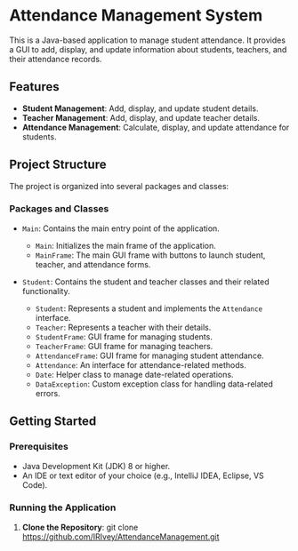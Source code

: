 # Attendance Management System

This is a Java-based application to manage student attendance. It provides a GUI to add, display, and update information about students, teachers, and their attendance records.

## Features

- **Student Management**: Add, display, and update student details.
- **Teacher Management**: Add, display, and update teacher details.
- **Attendance Management**: Calculate, display, and update attendance for students.

## Project Structure

The project is organized into several packages and classes:

### Packages and Classes

- `Main`: Contains the main entry point of the application.
  - `Main`: Initializes the main frame of the application.
  - `MainFrame`: The main GUI frame with buttons to launch student, teacher, and attendance forms.

- `Student`: Contains the student and teacher classes and their related functionality.
  - `Student`: Represents a student and implements the `Attendance` interface.
  - `Teacher`: Represents a teacher with their details.
  - `StudentFrame`: GUI frame for managing students.
  - `TeacherFrame`: GUI frame for managing teachers.
  - `AttendanceFrame`: GUI frame for managing student attendance.
  - `Attendance`: An interface for attendance-related methods.
  - `Date`: Helper class to manage date-related operations.
  - `DataException`: Custom exception class for handling data-related errors.

## Getting Started

### Prerequisites

- Java Development Kit (JDK) 8 or higher.
- An IDE or text editor of your choice (e.g., IntelliJ IDEA, Eclipse, VS Code).

### Running the Application

1. **Clone the Repository**:
   git clone https://github.com/IRIvey/AttendanceManagement.git
